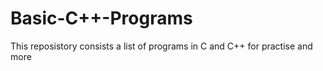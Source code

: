 # Basic-C++-Programs
This reposistory consists a list of programs in C and C++ for practise and more 